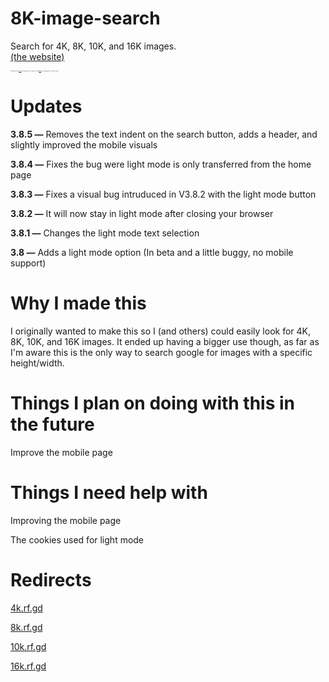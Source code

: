 # 8K-image-search
Search for 4K, 8K, 10K, and 16K images.
</br><a href="https://SoaringGecko.github.io/8K-image-search/">(the website)</a>
<p style="font-size:10%">I would like to thank <a href="https://stackoverflow.com/users/947271/lucas">Lucas</a> for helping me with the image search and <a href="https://stackoverflow.com/users/1171702/wazz">Wazz</a> for the helping with the custom size page.</p>

# Updates
<p><b>3.8.5 —</b> Removes the text indent on the search button, adds a header, and slightly improved the mobile visuals</p>
<p><b>3.8.4 —</b> Fixes the bug were light mode is only transferred from the home page</p>
<p><b>3.8.3 —</b> Fixes a visual bug intruduced in V3.8.2 with the light mode button</p>
<p><b>3.8.2 —</b> It will now stay in light mode after closing your browser</p>
<p><b>3.8.1 —</b> Changes the light mode text selection</p>
<p><b>3.8 —</b> Adds a light mode option (In beta and a little buggy, no mobile support)</p>


# Why I made this
<p>I originally wanted to make this so I (and others) could easily look for 4K, 8K, 10K, and 16K images. It ended up having a bigger use though, as far as I'm aware this is the only way to search google for images with a specific height/width.</p>

# Things I plan on doing with this in the future
<p>Improve the mobile page</p>

# Things I need help with
<p>Improving the mobile page</p>
<p>The cookies used for light mode</p>

# Redirects
<p><a href="http://4k.rf.gd">4k.rf.gd</a></p>
<p><a href="http://8k.rf.gd">8k.rf.gd</a></p>
<p><a href="http://10k.rf.gd">10k.rf.gd</a></p>
<p><a href="http://16k.rf.gd">16k.rf.gd</a></p>
